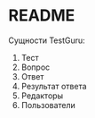 # README

Сущности TestGuru:

1. Тест
2. Вопрос
3. Ответ
4. Результат ответа
5. Редакторы
6. Пользователи
